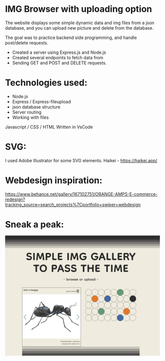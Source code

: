 # IMG Browser with uploading option

The website displays some simple dynamic data and img files from a json database, and you can upload new picture and delete from the database.

The goal was to practice backend side programming, and handle post/delete requests.

- Created a server using Express.js and Node.js
- Created several endpoints to fetch data from
- Sending GET and POST and DELETE requests.

# Technologies used:
- Node.js
- Express / Express-fileupload
- json database structure
- Server routing
- Working with files

Javascript / CSS / HTML
Written in VsCode

# SVG:
I used Adobe Illustrator for some SVG elements.
Haikei - https://haikei.app/

# Webdesign inspiration:
https://www.behance.net/gallery/167102751/ORANGE-AMPS-E-commerce-redesign?tracking_source=search_projects%7Cportfolio+swiper+webdesign

# Sneak a peak:
![screenshot01](https://github.com/SzegBer/img-gallery-with-backend/blob/main/img-gallery-with-backend_01.png)
